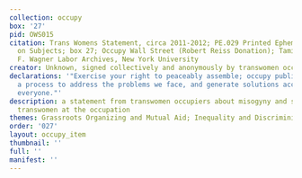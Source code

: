 ```yaml
---
collection: occupy
box: '27'
pid: OWS015
citation: Trans Womens Statement, circa 2011-2012; PE.029 Printed Ephemera Collection
  on Subjects; box 27; Occupy Wall Street (Robert Reiss Donation); Tamiment Library/Robert
  F. Wagner Labor Archives, New York University
creator: Unknown, signed collectively and anonymously by transwomen occupiers
declarations: '"Exercise your right to peaceably assemble; occupy public space;  create
  a process to address the problems we face, and generate solutions accessible to
  everyone."'
description: a statement from transwomen occupiers about misogyny and sexism against
  transwomen at the occupation
themes: Grassroots Organizing and Mutual Aid; Inequality and Discriminiation
order: '027'
layout: occupy_item
thumbnail: ''
full: ''
manifest: ''
---
```

